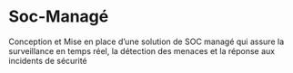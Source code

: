 # Soc-Managé
Conception et Mise en place d’une solution de SOC managé qui assure la surveillance en temps réel, la détection des menaces et la réponse aux incidents de sécurité 
